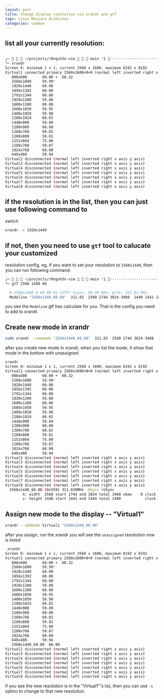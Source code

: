 ```yaml
---
layout: post
title: Change display resolution via xrandr and gtf
tags: Linux Manjaro ArchLinux
categories: common
---
```


## list all your currently resolution:

~~~bash

╭─    ~/projects/r0ngsh3n-vim    main ?1 ············································································· ✔  3s  ─╮
╰─ xrandr                                                                                                                               ─╯
Screen 0: minimum 1 x 1, current 2560 x 1600, maximum 8192 x 8192
Virtual1 connected primary 2560x1600+0+0 (normal left inverted right x axis y axis) 0mm x 0mm
   800x600       60.00 +  60.32  
   2560x1600     59.99* 
   1920x1440     60.00  
   1856x1392     60.00  
   1792x1344     60.00  
   1920x1200     59.88  
   1600x1200     60.00  
   1680x1050     59.95  
   1400x1050     59.98  
   1280x1024     60.02  
   1440x900      59.89  
   1280x960      60.00  
   1360x768      60.02  
   1280x800      59.81  
   1152x864      75.00  
   1280x768      59.87  
   1024x768      60.00  
   640x480       59.94  
Virtual2 disconnected (normal left inverted right x axis y axis)
Virtual3 disconnected (normal left inverted right x axis y axis)
Virtual4 disconnected (normal left inverted right x axis y axis)
Virtual5 disconnected (normal left inverted right x axis y axis)
Virtual6 disconnected (normal left inverted right x axis y axis)
Virtual7 disconnected (normal left inverted right x axis y axis)
Virtual8 disconnected (normal left inverted right x axis y axis)

~~~

## if the resolution is in the list, then you can just use following command to
switch 

~~~bash
xrandr -s 1920x1440
~~~

## if not, then you need to use `gtf` tool to calucate your customized
resolution config, eg, if you want to set your resolution to `2560x1440`, then
you can run following command:

~~~bash
╭─    ~/projects/r0ngsh3n-vim    main ?1 ·················································································· 1 ✘ ─╮
╰─ gtf 2560 1440 60                                                                                                                     ─╯

  # 2560x1440 @ 60.00 Hz (GTF) hsync: 89.40 kHz; pclk: 311.83 MHz
  Modeline "2560x1440_60.00"  311.83  2560 2744 3024 3488  1440 1441 1444 1490  -HSync +Vsync

~~~

you see the `Modeline` gtf has calculate for you. That is the config you need to
add to xrandr.


## Create new mode in xrandr

~~~bash
sudo xrandr --newmode "2560x1440_60.00"  311.83  2560 2744 3024 3488  1440 1441 1444 1490  -HSync +Vsync                             ─╯
~~~

after you create new mode in xrandr, when you list the mode, it show that mode
in the bottom with unassigned

~~~bash
xrandr                                                                                                                               ─╯
Screen 0: minimum 1 x 1, current 2560 x 1600, maximum 8192 x 8192
Virtual1 connected primary 2560x1600+0+0 (normal left inverted right x axis y axis) 0mm x 0mm
   800x600       60.00 +  60.32  
   2560x1600     59.99* 
   1920x1440     60.00  
   1856x1392     60.00  
   1792x1344     60.00  
   1920x1200     59.88  
   1600x1200     60.00  
   1680x1050     59.95  
   1400x1050     59.98  
   1280x1024     60.02  
   1440x900      59.89  
   1280x960      60.00  
   1360x768      60.02  
   1280x800      59.81  
   1152x864      75.00  
   1280x768      59.87  
   1024x768      60.00  
   640x480       59.94  
Virtual2 disconnected (normal left inverted right x axis y axis)
Virtual3 disconnected (normal left inverted right x axis y axis)
Virtual4 disconnected (normal left inverted right x axis y axis)
Virtual5 disconnected (normal left inverted right x axis y axis)
Virtual6 disconnected (normal left inverted right x axis y axis)
Virtual7 disconnected (normal left inverted right x axis y axis)
Virtual8 disconnected (normal left inverted right x axis y axis)
  2560x1440_60.00 (0x559) 311.830MHz -HSync +VSync
        h: width  2560 start 2744 end 3024 total 3488 skew    0 clock  89.40KHz
        v: height 1440 start 1441 end 1444 total 1490           clock  60.00Hz
~~~

## Assign new mode to the display -- "Virtual1"

~~~bash
xrandr --addmode Virtual1 "2560x1440_60.00"
~~~

after you assign, run the xrandr you will see the `unassigned` resolution now is
listed 

~~~bash
 xrandr                                                                                                                               ─╯
Screen 0: minimum 1 x 1, current 2560 x 1600, maximum 8192 x 8192
Virtual1 connected primary 2560x1600+0+0 (normal left inverted right x axis y axis) 0mm x 0mm
   800x600       60.00 +  60.32  
   2560x1600     59.99* 
   1920x1440     60.00  
   1856x1392     60.00  
   1792x1344     60.00  
   1920x1200     59.88  
   1600x1200     60.00  
   1680x1050     59.95  
   1400x1050     59.98  
   1280x1024     60.02  
   1440x900      59.89  
   1280x960      60.00  
   1360x768      60.02  
   1280x800      59.81  
   1152x864      75.00  
   1280x768      59.87  
   1024x768      60.00  
   640x480       59.94  
   2560x1440_60.00  60.00  
Virtual2 disconnected (normal left inverted right x axis y axis)
Virtual3 disconnected (normal left inverted right x axis y axis)
Virtual4 disconnected (normal left inverted right x axis y axis)
Virtual5 disconnected (normal left inverted right x axis y axis)
Virtual6 disconnected (normal left inverted right x axis y axis)
Virtual7 disconnected (normal left inverted right x axis y axis)
Virtual8 disconnected (normal left inverted right x axis y axis)

~~~

if you see the new resolution is in the "Virtual1"'s list, then you can use `-s`
    optino to change to that new resolution.
